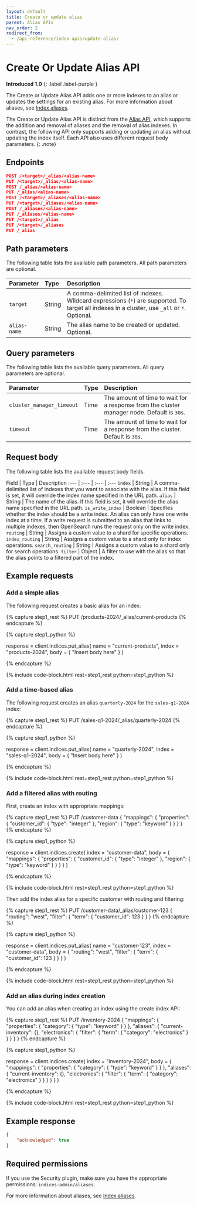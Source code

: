 ```yaml
---
layout: default
title: Create or update alias
parent: Alias APIs
nav_order: 2
redirect_from:
  - /api-reference/index-apis/update-alias/
---
```


# Create Or Update Alias API

**Introduced 1.0**
{: .label .label-purple }

The Create or Update Alias API adds one or more indexes to an alias or updates the settings for an existing alias. For more information about aliases, see [Index aliases]({{site.url}}{{site.baseurl}}/opensearch/index-alias/).

The Create or Update Alias API is distinct from the [Alias API]({{site.url}}{{site.baseurl}}/opensearch/rest-api/alias/), which supports the addition and removal of aliases and the removal of alias indexes. In contrast, the following API only supports adding or updating an alias without updating the index itself. Each API also uses different request body parameters.
{: .note}

## Endpoints

```json
POST /<target>/_alias/<alias-name>
PUT /<target>/_alias/<alias-name>
POST /_alias/<alias-name>
PUT /_alias/<alias-name>
POST /<target>/_aliases/<alias-name>
PUT /<target>/_aliases/<alias-name>
POST /_aliases/<alias-name>
PUT /_aliases/<alias-name>
PUT /<target>/_alias
PUT /<target>/_aliases
PUT /_alias
```

## Path parameters

The following table lists the available path parameters. All path parameters are optional.

| Parameter | Type | Description |
:--- | :--- | :---
| `target` | String | A comma-delimited list of indexes. Wildcard expressions (`*`) are supported. To target all indexes in a cluster, use `_all` or `*`. Optional. |
| `alias-name` | String | The alias name to be created or updated. Optional. |

## Query parameters

The following table lists the available query parameters. All query parameters are optional.

Parameter | Type | Description
:--- | :--- | :---
`cluster_manager_timeout` | Time | The amount of time to wait for a response from the cluster manager node. Default is `30s`.
`timeout` | Time | The amount of time to wait for a response from the cluster. Default is `30s`.

## Request body

The following table lists the available request body fields.

Field | Type | Description
:--- | :--- | :--- | :---
`index` | String | A comma-delimited list of indexes that you want to associate with the alias. If this field is set, it will override the index name specified in the URL path.
`alias` | String | The name of the alias. If this field is set, it will override the alias name specified in the URL path.
`is_write_index` | Boolean | Specifies whether the index should be a write index. An alias can only have one write index at a time. If a write request is submitted to an alias that links to multiple indexes, then OpenSearch runs the request only on the write index.
`routing` | String | Assigns a custom value to a shard for specific operations. 
`index_routing` | String | Assigns a custom value to a shard only for index operations. 
`search_routing` | String | Assigns a custom value to a shard only for search operations. 
`filter` | Object | A filter to use with the alias so that the alias points to a filtered part of the index.

## Example requests

### Add a simple alias

The following request creates a basic alias for an index:

<!-- spec_insert_start
component: example_code
rest: PUT /products-2024/_alias/current-products
-->
{% capture step1_rest %}
PUT /products-2024/_alias/current-products
{% endcapture %}

{% capture step1_python %}


response = client.indices.put_alias(
  name = "current-products",
  index = "products-2024",
  body = { "Insert body here" }
)

{% endcapture %}

{% include code-block.html
    rest=step1_rest
    python=step1_python %}
<!-- spec_insert_end -->

### Add a time-based alias

The following request creates an alias `quarterly-2024` for the `sales-q1-2024` index:

<!-- spec_insert_start
component: example_code
rest: PUT /sales-q1-2024/_alias/quarterly-2024
-->
{% capture step1_rest %}
PUT /sales-q1-2024/_alias/quarterly-2024
{% endcapture %}

{% capture step1_python %}


response = client.indices.put_alias(
  name = "quarterly-2024",
  index = "sales-q1-2024",
  body = { "Insert body here" }
)

{% endcapture %}

{% include code-block.html
    rest=step1_rest
    python=step1_python %}
<!-- spec_insert_end -->

### Add a filtered alias with routing

First, create an index with appropriate mappings:

<!-- spec_insert_start
component: example_code
rest: PUT /customer-data
body: |
{
    "mappings" : {
        "properties" : {
            "customer_id" : {"type" : "integer"},
            "region" : {"type" : "keyword"}
        }
    }
}
-->
{% capture step1_rest %}
PUT /customer-data
{
  "mappings": {
    "properties": {
      "customer_id": {
        "type": "integer"
      },
      "region": {
        "type": "keyword"
      }
    }
  }
}
{% endcapture %}

{% capture step1_python %}


response = client.indices.create(
  index = "customer-data",
  body =   {
    "mappings": {
      "properties": {
        "customer_id": {
          "type": "integer"
        },
        "region": {
          "type": "keyword"
        }
      }
    }
  }
)

{% endcapture %}

{% include code-block.html
    rest=step1_rest
    python=step1_python %}
<!-- spec_insert_end -->

Then add the index alias for a specific customer with routing and filtering:

<!-- spec_insert_start
component: example_code
rest: PUT /customer-data/_alias/customer-123
body: |
{
    "routing" : "west",
    "filter" : {
        "term" : {
            "customer_id" : 123
        }
    }
}
-->
{% capture step1_rest %}
PUT /customer-data/_alias/customer-123
{
  "routing": "west",
  "filter": {
    "term": {
      "customer_id": 123
    }
  }
}
{% endcapture %}

{% capture step1_python %}


response = client.indices.put_alias(
  name = "customer-123",
  index = "customer-data",
  body =   {
    "routing": "west",
    "filter": {
      "term": {
        "customer_id": 123
      }
    }
  }
)

{% endcapture %}

{% include code-block.html
    rest=step1_rest
    python=step1_python %}
<!-- spec_insert_end -->

### Add an alias during index creation

You can add an alias when creating an index using the create index API:

<!-- spec_insert_start
component: example_code
rest: PUT /inventory-2024
body: |
{
    "mappings" : {
        "properties" : {
            "category" : {"type" : "keyword"}
        }
    },
    "aliases" : {
        "current-inventory" : {},
        "electronics" : {
            "filter" : {
                "term" : {"category" : "electronics" }
            }
        }
    }
}
-->
{% capture step1_rest %}
PUT /inventory-2024
{
  "mappings": {
    "properties": {
      "category": {
        "type": "keyword"
      }
    }
  },
  "aliases": {
    "current-inventory": {},
    "electronics": {
      "filter": {
        "term": {
          "category": "electronics"
        }
      }
    }
  }
}
{% endcapture %}

{% capture step1_python %}


response = client.indices.create(
  index = "inventory-2024",
  body =   {
    "mappings": {
      "properties": {
        "category": {
          "type": "keyword"
        }
      }
    },
    "aliases": {
      "current-inventory": {},
      "electronics": {
        "filter": {
          "term": {
            "category": "electronics"
          }
        }
      }
    }
  }
)

{% endcapture %}

{% include code-block.html
    rest=step1_rest
    python=step1_python %}
<!-- spec_insert_end -->

## Example response

```json
{
    "acknowledged": true
}
```

## Required permissions

If you use the Security plugin, make sure you have the appropriate permissions: `indices:admin/aliases`.

For more information about aliases, see [Index aliases]({{site.url}}{{site.baseurl}}/opensearch/index-alias/).
